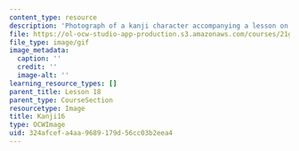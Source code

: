 ```yaml
---
content_type: resource
description: 'Photograph of a kanji character accompanying a lesson on Japanese. '
file: https://ol-ocw-studio-app-production.s3.amazonaws.com/courses/21g-504-japanese-iv-spring-2009/324afcefa4aa9689179d56cc03b2eea4_Kanji16.gif
file_type: image/gif
image_metadata:
  caption: ''
  credit: ''
  image-alt: ''
learning_resource_types: []
parent_title: Lesson 18
parent_type: CourseSection
resourcetype: Image
title: Kanji16
type: OCWImage
uid: 324afcef-a4aa-9689-179d-56cc03b2eea4
---
```

